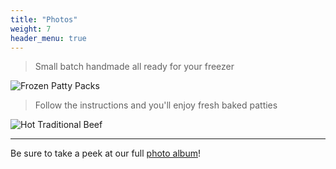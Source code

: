 ```yaml
---
title: "Photos"
weight: 7
header_menu: true
---
```



>Small batch handmade all ready for your freezer

![Frozen Patty Packs](../images/patties-prod10.jpg)

>Follow the instructions and you'll enjoy fresh baked patties

![Hot Traditional Beef](../images/patty-bite.jpg)

----

Be sure to take a peek at our full [photo album](photo-album)!